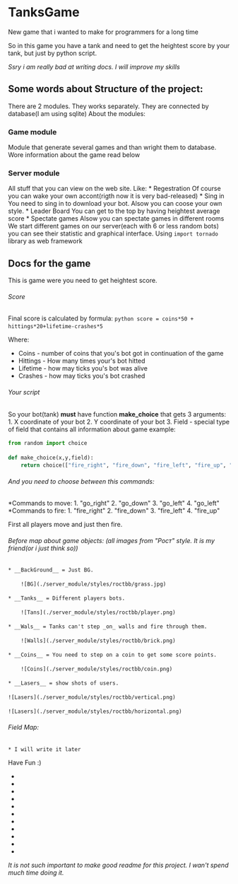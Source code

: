 # TanksGame
New game that i wanted to make for programmers for a long time

So in this game you have a tank and need to get the heightest score by your tank, but just by python script. 

_Ssry i am really bad at writing docs. I will improve my skills_
## Some words about Structure of the project:

There are 2 modules. They works separately. They are connected by database(I am using sqlite)
About the modules:
### Game module
   Module that generate several games and than wright them to database. Wore information about the game read below
### Server module
  All stuff that you can view on the web site. Like: 
    * Regestration
      Of course you can wake your own accont(rigth now it is very bad-released)
    * Sing in
      You need to sing in to download your bot. Alsow you can coose your own style.
    * Leader Board
      You can get to the top by having heightest average score
    * Spectate games
      Alsow you can spectate games in different rooms
      We start different games on our server(each with 6 or less random bots) you can see their statistic and graphical interface.
      Using `import tornado` library as web framework
      
## Docs for the game
This is game were you need to get heightest score.

###### Score
Final score is calculated by formula:
```python score = coins*50 + hittings*20+lifetime-crashes*5```

Where:
* Coins - number of coins that you's bot got in continuation of the game
* Hittings - How many times your's bot hitted
* Lifetime - how may ticks you's bot was alive
* Crashes - how may ticks you's bot crashed

###### Your script
So your bot(tank) __must__ have function __make_choice__ that gets 3 arguments:
    1. X coordinate of your bot 
    2. Y coordinate of your bot
    3. Field - special type of field that contains all information about game
example:
```python
from random import choice

def make_choice(x,y,field):
    return choice(["fire_right", "fire_down", "fire_left", "fire_up", "go_right", "go_down", "go_left", "go_up"])
```

###### And you need to choose between this commands:
*Commands to move:
	1. "go_right"
	2. "go_down"
	3. "go_left"
	4. "go_left"
*Commands to fire:
	1. "fire_right"
	2. "fire_down"
	3. "fire_left"
	4. "fire_up"

First all players move and just then fire.

###### Before map about game objects: (all images from "Рост" style. It is my friend(or i just think so))
    * __BackGround__ = Just BG.
    
        ![BG](./server_module/styles/roctbb/grass.jpg)
	
    * __Tanks__ = Different players bots.
    
        ![Tans](./server_module/styles/roctbb/player.png)
	
    * __Wals__ = Tanks can't step _on_ walls and fire through them.
    
        ![Walls](./server_module/styles/roctbb/brick.png)
    
    * __Coins__ = You need to step on a coin to get some score points.
    
    	![Coins](./server_module/styles/roctbb/coin.png)
    
    * __Lasers__ = show shots of users.
        
	![Lasers](./server_module/styles/roctbb/vertical.png)
        
	![Lasers](./server_module/styles/roctbb/horizontal.png)
    
    
###### Field Map:
	* I will write it later

Have Fun :)

-
-
-
-
-
-
-
-
-
-
-
_It is not such important to make good readme for this project. I wan't spend much time doing it._
